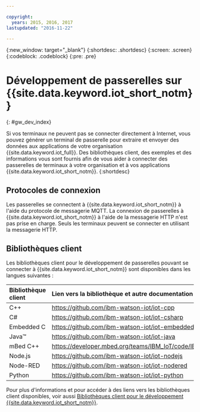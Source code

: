 ```yaml
---

copyright:
  years: 2015, 2016, 2017
lastupdated: "2016-11-22"

---
```


{:new_window: target="_blank"}
{:shortdesc: .shortdesc}
{:screen: .screen}
{:codeblock: .codeblock}
{:pre: .pre}

# Développement de passerelles sur {{site.data.keyword.iot_short_notm}}
{: #gw_dev_index}

Si vos terminaux ne peuvent pas se connecter directement à Internet, vous pouvez générer un terminal de passerelle pour extraire et envoyer des données aux applications de votre organisation {{site.data.keyword.iot_full}}. Des bibliothèques client, des exemples et des informations vous sont fournis afin de vous aider à connecter des passerelles de terminaux à votre organisation et à vos applications {{site.data.keyword.iot_short_notm}}.
{:shortdesc}

## Protocoles de connexion
Les passerelles se connectent à {{site.data.keyword.iot_short_notm}} à l'aide du protocole de messagerie MQTT. La connexion de passerelles à {{site.data.keyword.iot_short_notm}} à l'aide de la messagerie HTTP n'est pas prise en charge. Seuls les terminaux peuvent se connecter en utilisant la messagerie HTTP.

## Bibliothèques client
Les bibliothèques client pour le développement de passerelles pouvant se connecter à {{site.data.keyword.iot_short_notm}} sont disponibles dans les langues suivantes :

|Bibliothèque client |Lien vers la bibliothèque et autre documentation
|:---|:---
|C++| https://github.com/ibm-watson-iot/iot-cpp
|C#| https://github.com/ibm-watson-iot/iot-csharp
|Embedded C| https://github.com/ibm-watson-iot/iot-embeddedc
|Java™|https://github.com/ibm-watson-iot/iot-java
|mBed C++|https://developer.mbed.org/teams/IBM_IoT/code/IBMIoTF/
|Node.js|https://github.com/ibm-watson-iot/iot-nodejs
|Node-RED|https://github.com/ibm-watson-iot/iot-nodered
|Python|https://github.com/ibm-watson-iot/iot-python

Pour plus d'informations et pour accéder à des liens vers les bibliothèques client disponibles, voir aussi [Bibliothèques client pour le développement {{site.data.keyword.iot_short_notm}}](../iot_platform_client_lib.html).
